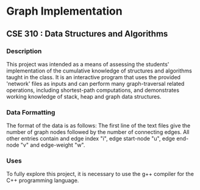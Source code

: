# Graph Implementation
## CSE 310 : Data Structures and Algorithms


### Description
This project was intended as a means of assessing the students' implementation of the cumulative knowledge of structures and algorithms taught in the class. It is an interactive program that uses the provided 'network' files as inputs and can perform many graph-traversal related operations, including shortest-path computations, and demonstrates working knowledge of stack, heap and graph data structures.

### Data Formatting
The format of the data is as follows:
The first line of the text files give the number of graph nodes followed by the number of connecting edges. All other entries contain and edge index "i", edge start-node "u", edge end-node "v" and edge-weight "w".

### Uses
To fully explore this project, it is necessary to use the g++ compiler for the C++ programming language.
